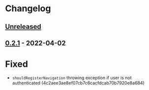 # Changelog

## [Unreleased](https://github.com/org/repo/compare/0.2.1...main)

## [0.2.1](https://github.com/org/repo/compare/0.2.0...0.2.1) - 2022-04-02

# Fixed

- `shouldRegisterNavigation` throwing exception if user is not authenticated (4c2aee3ae8ef07cb7c6cacfdcab70b7920e8a684)
